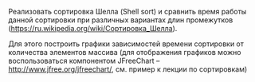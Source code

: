 Реализовать сортировка Шелла (Shell sort) и сравнить время работы данной сортировки при различных вариантах длин промежутков (https://ru.wikipedia.org/wiki/Сортировка_Шелла).

Для этого построить графики зависимостей времени сортировки от количества элементов массива (для отображения графиков можно воспользоваться компонентом JFreeChart – http://www.jfree.org/jfreechart/, см. пример к лекции по сортировкам)
